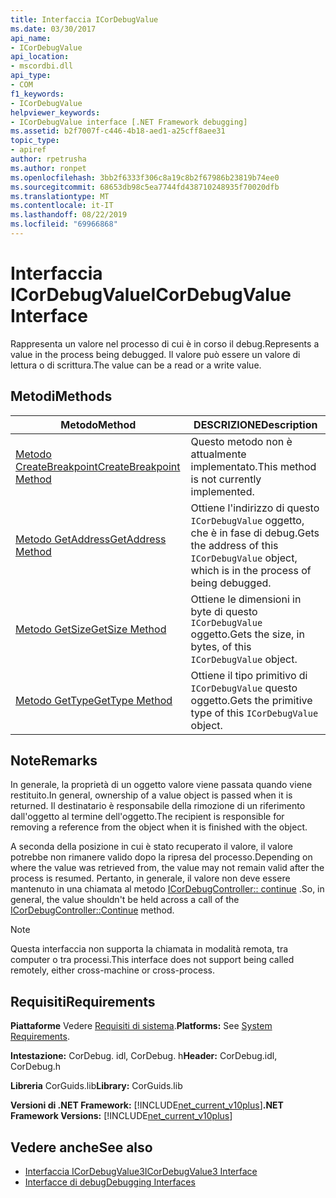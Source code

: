 ```yaml
---
title: Interfaccia ICorDebugValue
ms.date: 03/30/2017
api_name:
- ICorDebugValue
api_location:
- mscordbi.dll
api_type:
- COM
f1_keywords:
- ICorDebugValue
helpviewer_keywords:
- ICorDebugValue interface [.NET Framework debugging]
ms.assetid: b2f7007f-c446-4b18-aed1-a25cff8aee31
topic_type:
- apiref
author: rpetrusha
ms.author: ronpet
ms.openlocfilehash: 3bb2f6333f306c8a19c8b2f67986b23819b74ee0
ms.sourcegitcommit: 68653db98c5ea7744fd438710248935f70020dfb
ms.translationtype: MT
ms.contentlocale: it-IT
ms.lasthandoff: 08/22/2019
ms.locfileid: "69966868"
---
```

# <a name="icordebugvalue-interface"></a><span data-ttu-id="a9339-102">Interfaccia ICorDebugValue</span><span class="sxs-lookup"><span data-stu-id="a9339-102">ICorDebugValue Interface</span></span>
<span data-ttu-id="a9339-103">Rappresenta un valore nel processo di cui è in corso il debug.</span><span class="sxs-lookup"><span data-stu-id="a9339-103">Represents a value in the process being debugged.</span></span> <span data-ttu-id="a9339-104">Il valore può essere un valore di lettura o di scrittura.</span><span class="sxs-lookup"><span data-stu-id="a9339-104">The value can be a read or a write value.</span></span>  
  
## <a name="methods"></a><span data-ttu-id="a9339-105">Metodi</span><span class="sxs-lookup"><span data-stu-id="a9339-105">Methods</span></span>  
  
|<span data-ttu-id="a9339-106">Metodo</span><span class="sxs-lookup"><span data-stu-id="a9339-106">Method</span></span>|<span data-ttu-id="a9339-107">DESCRIZIONE</span><span class="sxs-lookup"><span data-stu-id="a9339-107">Description</span></span>|  
|------------|-----------------|  
|[<span data-ttu-id="a9339-108">Metodo CreateBreakpoint</span><span class="sxs-lookup"><span data-stu-id="a9339-108">CreateBreakpoint Method</span></span>](../../../../docs/framework/unmanaged-api/debugging/icordebugvalue-createbreakpoint-method.md)|<span data-ttu-id="a9339-109">Questo metodo non è attualmente implementato.</span><span class="sxs-lookup"><span data-stu-id="a9339-109">This method is not currently implemented.</span></span>|  
|[<span data-ttu-id="a9339-110">Metodo GetAddress</span><span class="sxs-lookup"><span data-stu-id="a9339-110">GetAddress Method</span></span>](../../../../docs/framework/unmanaged-api/debugging/icordebugvalue-getaddress-method.md)|<span data-ttu-id="a9339-111">Ottiene l'indirizzo di questo `ICorDebugValue` oggetto, che è in fase di debug.</span><span class="sxs-lookup"><span data-stu-id="a9339-111">Gets the address of this `ICorDebugValue` object, which is in the process of being debugged.</span></span>|  
|[<span data-ttu-id="a9339-112">Metodo GetSize</span><span class="sxs-lookup"><span data-stu-id="a9339-112">GetSize Method</span></span>](../../../../docs/framework/unmanaged-api/debugging/icordebugvalue-getsize-method.md)|<span data-ttu-id="a9339-113">Ottiene le dimensioni in byte di questo `ICorDebugValue` oggetto.</span><span class="sxs-lookup"><span data-stu-id="a9339-113">Gets the size, in bytes, of this `ICorDebugValue` object.</span></span>|  
|[<span data-ttu-id="a9339-114">Metodo GetType</span><span class="sxs-lookup"><span data-stu-id="a9339-114">GetType Method</span></span>](../../../../docs/framework/unmanaged-api/debugging/icordebugvalue-gettype-method.md)|<span data-ttu-id="a9339-115">Ottiene il tipo primitivo di `ICorDebugValue` questo oggetto.</span><span class="sxs-lookup"><span data-stu-id="a9339-115">Gets the primitive type of this `ICorDebugValue` object.</span></span>|  
  
## <a name="remarks"></a><span data-ttu-id="a9339-116">Note</span><span class="sxs-lookup"><span data-stu-id="a9339-116">Remarks</span></span>  
 <span data-ttu-id="a9339-117">In generale, la proprietà di un oggetto valore viene passata quando viene restituito.</span><span class="sxs-lookup"><span data-stu-id="a9339-117">In general, ownership of a value object is passed when it is returned.</span></span> <span data-ttu-id="a9339-118">Il destinatario è responsabile della rimozione di un riferimento dall'oggetto al termine dell'oggetto.</span><span class="sxs-lookup"><span data-stu-id="a9339-118">The recipient is responsible for removing a reference from the object when it is finished with the object.</span></span>  
  
 <span data-ttu-id="a9339-119">A seconda della posizione in cui è stato recuperato il valore, il valore potrebbe non rimanere valido dopo la ripresa del processo.</span><span class="sxs-lookup"><span data-stu-id="a9339-119">Depending on where the value was retrieved from, the value may not remain valid after the process is resumed.</span></span> <span data-ttu-id="a9339-120">Pertanto, in generale, il valore non deve essere mantenuto in una chiamata al metodo [ICorDebugController:: continue](../../../../docs/framework/unmanaged-api/debugging/icordebugcontroller-continue-method.md) .</span><span class="sxs-lookup"><span data-stu-id="a9339-120">So, in general, the value shouldn't be held across a call of the [ICorDebugController::Continue](../../../../docs/framework/unmanaged-api/debugging/icordebugcontroller-continue-method.md) method.</span></span>  
  
> [!NOTE]
> <span data-ttu-id="a9339-121">Questa interfaccia non supporta la chiamata in modalità remota, tra computer o tra processi.</span><span class="sxs-lookup"><span data-stu-id="a9339-121">This interface does not support being called remotely, either cross-machine or cross-process.</span></span>  
  
## <a name="requirements"></a><span data-ttu-id="a9339-122">Requisiti</span><span class="sxs-lookup"><span data-stu-id="a9339-122">Requirements</span></span>  
 <span data-ttu-id="a9339-123">**Piattaforme** Vedere [Requisiti di sistema](../../../../docs/framework/get-started/system-requirements.md).</span><span class="sxs-lookup"><span data-stu-id="a9339-123">**Platforms:** See [System Requirements](../../../../docs/framework/get-started/system-requirements.md).</span></span>  
  
 <span data-ttu-id="a9339-124">**Intestazione:** CorDebug. idl, CorDebug. h</span><span class="sxs-lookup"><span data-stu-id="a9339-124">**Header:** CorDebug.idl, CorDebug.h</span></span>  
  
 <span data-ttu-id="a9339-125">**Libreria** CorGuids.lib</span><span class="sxs-lookup"><span data-stu-id="a9339-125">**Library:** CorGuids.lib</span></span>  
  
 <span data-ttu-id="a9339-126">**Versioni di .NET Framework:** [!INCLUDE[net_current_v10plus](../../../../includes/net-current-v10plus-md.md)]</span><span class="sxs-lookup"><span data-stu-id="a9339-126">**.NET Framework Versions:** [!INCLUDE[net_current_v10plus](../../../../includes/net-current-v10plus-md.md)]</span></span>  
  
## <a name="see-also"></a><span data-ttu-id="a9339-127">Vedere anche</span><span class="sxs-lookup"><span data-stu-id="a9339-127">See also</span></span>

- [<span data-ttu-id="a9339-128">Interfaccia ICorDebugValue3</span><span class="sxs-lookup"><span data-stu-id="a9339-128">ICorDebugValue3 Interface</span></span>](../../../../docs/framework/unmanaged-api/debugging/icordebugvalue3-interface.md)
- [<span data-ttu-id="a9339-129">Interfacce di debug</span><span class="sxs-lookup"><span data-stu-id="a9339-129">Debugging Interfaces</span></span>](../../../../docs/framework/unmanaged-api/debugging/debugging-interfaces.md)

